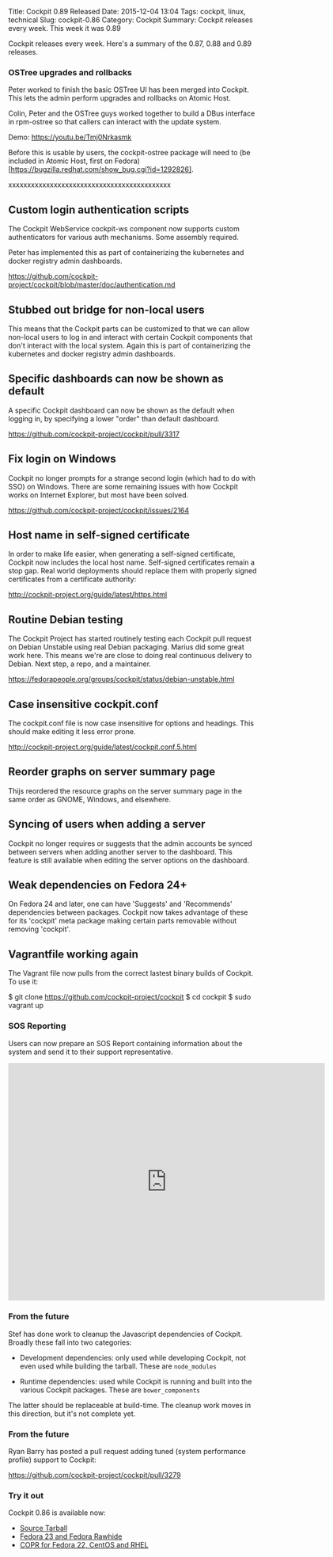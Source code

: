 Title: Cockpit 0.89 Released
Date: 2015-12-04 13:04
Tags: cockpit, linux, technical
Slug: cockpit-0.86
Category: Cockpit
Summary: Cockpit releases every week. This week it was 0.89

Cockpit releases every week. Here's a summary of the 0.87, 0.88 and 0.89 releases.

### OSTree upgrades and rollbacks

Peter worked to finish the basic OSTree UI has been merged into Cockpit.
This lets the admin perform upgrades and rollbacks on Atomic Host.

Colin, Peter and the OSTree guys worked together to build a DBus
interface in rpm-ostree so that callers can interact with the update system.


Demo: https://youtu.be/Tmj0Nrkasmk

Before this is usable by users, the cockpit-ostree package will need to
(be included in Atomic Host, first on Fedora)[https://bugzilla.redhat.com/show_bug.cgi?id=1292826].


xxxxxxxxxxxxxxxxxxxxxxxxxxxxxxxxxxxxxxxxxxx


Custom login authentication scripts
-----------------------------------

The Cockpit WebService cockpit-ws component now supports custom
authenticators for various auth mechanisms. Some assembly required.

Peter has implemented this as part of containerizing the kubernetes and
docker registry admin dashboards.

https://github.com/cockpit-project/cockpit/blob/master/doc/authentication.md


Stubbed out bridge for non-local users
--------------------------------------

This means that the Cockpit parts can be customized to that we can allow
non-local users to log in and interact with certain Cockpit components
that don't interact with the local system. Again this is part of
containerizing the kubernetes and docker registry admin dashboards.



Specific dashboards can now be shown as default
-----------------------------------------------

A specific Cockpit dashboard can now be shown as the default when
logging in, by specifying a lower "order" than default dashboard.



https://github.com/cockpit-project/cockpit/pull/3317




Fix login on Windows
--------------------

Cockpit no longer prompts for a strange second login (which had to do
with SSO) on Windows. There are some remaining issues with how Cockpit
works on Internet Explorer, but most have been solved.

https://github.com/cockpit-project/cockpit/issues/2164


Host name in self-signed certificate
------------------------------------

In order to make life easier, when generating a self-signed certificate,
Cockpit now includes the local host name. Self-signed certificates
remain a stop gap. Real world deployments should replace them with
properly signed certificates from a certificate authority:

http://cockpit-project.org/guide/latest/https.html



Routine Debian testing
----------------------

The Cockpit Project has started routinely testing each Cockpit pull request on Debian Unstable using real Debian packaging. Marius did some great work here. This means we're are close to doing real continuous delivery to Debian. Next step, a repo, and a maintainer.

https://fedorapeople.org/groups/cockpit/status/debian-unstable.html

Case insensitive cockpit.conf
-----------------------------

The cockpit.conf file is now case insensitive for options and headings. This should make editing it less error prone.

http://cockpit-project.org/guide/latest/cockpit.conf.5.html


Reorder graphs on server summary page
-------------------------------------

Thijs reordered the resource graphs on the server summary page in the same order as GNOME, Windows, and elsewhere.


Syncing of users when adding a server
-------------------------------------

Cockpit no longer requires or suggests that the admin accounts be synced between servers when adding another server to the dashboard. This feature is still available when editing the server options on the dashboard.


Weak dependencies on Fedora 24+
-------------------------------

On Fedora 24 and later, one can have 'Suggests' and 'Recommends' dependencies between packages. Cockpit now takes advantage of these for its 'cockpit' meta package making certain parts removable without removing 'cockpit'.


Vagrantfile working again
-------------------------

The Vagrant file now pulls from the correct lastest binary builds of Cockpit. To use it:

$ git clone https://github.com/cockpit-project/cockpit
$ cd cockpit
$ sudo vagrant up



### SOS Reporting

Users can now prepare an SOS Report containing information about the system and send it to their support representative.

<iframe width="640" height="480" src="https://www.youtube.com/embed/-6rfWUoOQbs?rel=0" frameborder="0" allowfullscreen></iframe>

### From the future

Stef has done work to cleanup the Javascript dependencies of Cockpit. Broadly these fall into two categories:

* Development dependencies: only used while developing Cockpit, not even used while building the tarball. These are ```node_modules```

* Runtime dependencies: used while Cockpit is running and built
into the various Cockpit packages. These are ```bower_components```

The latter should be replaceable at build-time. The cleanup work moves in this direction, but it's not complete yet.

### From the future


Ryan Barry has posted a pull request adding tuned (system performance
profile) support to Cockpit:

https://github.com/cockpit-project/cockpit/pull/3279




### Try it out

Cockpit 0.86 is available now:

 * [Source Tarball](https://github.com/cockpit-project/cockpit/releases/tag/0.85)
 * [Fedora 23 and Fedora Rawhide](https://bodhi.fedoraproject.org/updates/FEDORA-2015-36d1df063f)
 * [COPR for Fedora 22, CentOS and RHEL](https://copr.fedoraproject.org/coprs/g/cockpit/cockpit-preview/)

